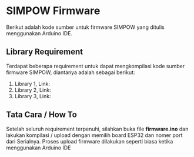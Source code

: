 # SIMPOW Firmware

Berikut adalah kode sumber untuk firmware SIMPOW yang ditulis menggunakan Arduino IDE.

## Library Requirement
Terdapat beberapa requirement untuk dapat mengkompilasi kode sumber firmware SIMPOW, diantanya adalah sebagai berikut:

1. Library 1, Link:
2. Library 2, Link:
3. Library 3, Link:

## Tata Cara / How To
Setelah seluruh requirement terpenuhi, silahkan buka file **firmware.ino** dan lakukan kompilasi / upload dengan memilih board ESP32 dan nomer port dari Serialnya. Proses upload firmware dilakukan seperti biasa ketika menggunakan Arduino IDE